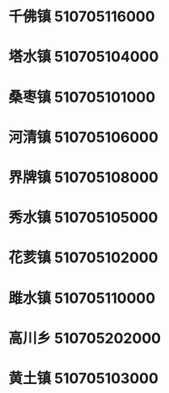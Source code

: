 # 千佛镇 510705116000
# 塔水镇 510705104000
# 桑枣镇 510705101000
# 河清镇 510705106000
# 界牌镇 510705108000
# 秀水镇 510705105000
# 花荄镇 510705102000
# 雎水镇 510705110000
# 高川乡 510705202000
# 黄土镇 510705103000
